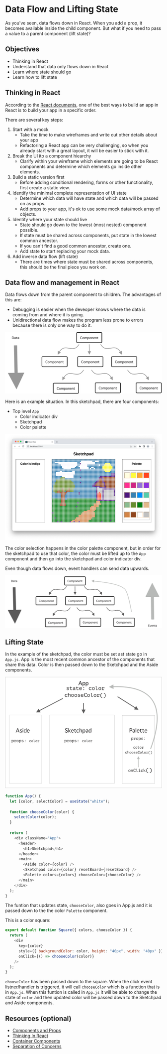 # Data Flow and Lifting State

As you've seen, data flows down in React. When you add a prop, it becomes available inside the child component. But what if you need to pass a value to a parent component (lift state)?

## Objectives

- Thinking in React
- Understand that data only flows down in React
- Learn where state should go
- Learn how to lift state

## Thinking in React

According to the [React documents](https://reactjs.org/docs/thinking-in-react.html), one of the best ways to build an app in React is to build your app in a specific order.

There are several key steps:

1. Start with a mock
   - Take the time to make wireframes and write out other details about your app
   - Refactoring a React app can be very challenging, so when you already start with a great layout, it will be easier to stick with it.
1. Break the UI ito a component hiearchy
   - Clarify within your wireframe which elements are going to be React components and determine which elements go inside other elements.
1. Build a static version first
   - Before adding conditional rendering, forms or other functionality, first create a static view.
1. Identify the minimal complete representation of UI state
   - Determine which data will have state and which data will be passed on as props.
   - Add props to your app, it's ok to use some mock data/mock array of objects.
1. Identify where your state should live
   - State should go down to the lowest (most nested) component possible.
   - If state must be shared across components, put state in the lowest common ancestor.
   - If you can't find a good common ancestor, create one.
   - Add state to start replacing your mock data.
1. Add inverse data flow (lift state)
   - There are times where state must be shared across components, this should be the final piece you work on.

## Data flow and management in React

Data flows down from the parent component to children. The advantages of this are:

- Debugging is easier when the deveoper knows where the data is coming from and where it is going.
- Unidirectional data flow makes the program less prone to errors because there is only one way to do it.

![data folows down](./assets/data-flows-down.png)

Here is an example situation. In this sketchpad, there are four components:

- Top level `App`
  - Color indicator div
  - Sketchpad
  - Color palette

![](./assets/share-state-sketchpad.png)

The color selection happens in the color palette component, but in order for the sketchpad to use that color, the color must be lifted up to the `App` component and then go into the sketchpad and color indicator div.

Even though data flows down, event handlers can send data upwards.

![lifting state](./assets/lift-state.png)

## Lifting State

In the example of the sketchpad, the color must be set ast state go in `App.js`. App is the most recent common ancestor of the components that share this data. Color is then passed down to the Sketchpad and the Aside components.

![sketchpad data flow](./assets/sketchpad-dataflow.png)

```js
function App() {
  let [color, selectColor] = useState("white");

  function chooseColor(color) {
    selectColor(color);
  }

  return (
    <div className="App">
      <header>
        <h1>Sketchpad</h1>
      </header>
      <main>
        <Aside color={color} />
        <Sketchpad color={color} resetBoard={resetBoard} />
        <Palette colors={colors} chooseColor={chooseColor} />
      </main>
    </div>
  );
}
```

The funtion that updates state, `chooseColor`, also goes in App.js and it is passed down to the the color `Palette` component.

This is a color square:

```js
export default function Square({ colors, chooseColor }) {
  return (
    <div
      key={color}
      style={{ backgroundColor: color, height: "40px", width: "40px" }}
      onClick={() => chooseColor(color)}
    />
  );
}
```

`chooseColor` has been passed down to the square. When the click event listner/handler is triggered, it will call `chooseColor` which is a function that is in `App.js`. When this funtion is called in `App.js` it will be able to change the state of `color` and then updated color will be passed down to the Sketchpad and Aside components.

## Resources (optional)

- [Components and Props](https://reactjs.org/docs/components-and-props.html)
- [Thinking In React](https://reactjs.org/docs/thinking-in-react.html)
- [Container Components](https://medium.com/@learnreact/container-components-c0e67432e005)
- [Separation of Concerns](https://en.wikipedia.org/wiki/Separation_of_concerns)
